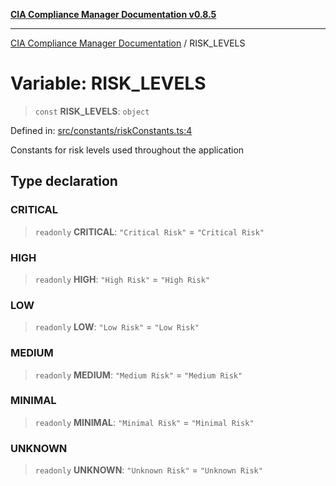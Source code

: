 [**CIA Compliance Manager Documentation v0.8.5**](../README.md)

***

[CIA Compliance Manager Documentation](../globals.md) / RISK\_LEVELS

# Variable: RISK\_LEVELS

> `const` **RISK\_LEVELS**: `object`

Defined in: [src/constants/riskConstants.ts:4](https://github.com/Hack23/cia-compliance-manager/blob/b799ef22d9067d09cc69eaeddf109ac9dcdce934/src/constants/riskConstants.ts#L4)

Constants for risk levels used throughout the application

## Type declaration

### CRITICAL

> `readonly` **CRITICAL**: `"Critical Risk"` = `"Critical Risk"`

### HIGH

> `readonly` **HIGH**: `"High Risk"` = `"High Risk"`

### LOW

> `readonly` **LOW**: `"Low Risk"` = `"Low Risk"`

### MEDIUM

> `readonly` **MEDIUM**: `"Medium Risk"` = `"Medium Risk"`

### MINIMAL

> `readonly` **MINIMAL**: `"Minimal Risk"` = `"Minimal Risk"`

### UNKNOWN

> `readonly` **UNKNOWN**: `"Unknown Risk"` = `"Unknown Risk"`
